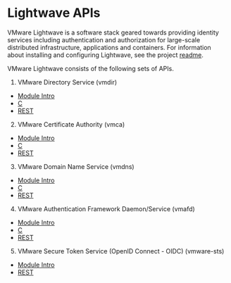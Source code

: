 Lightwave APIs
================

VMware Lightwave is a software stack geared towards providing identity services including authentication and authorization for large-scale distributed infrastructure, applications and containers. For information about installing and configuring Lightwave, see the project [readme](../../README.md).

VMware Lightwave consists of the following sets of APIs.

1.  VMware Directory Service (vmdir)
- [Module Intro](vmdir-intro.md)
- [C](vmdir-c-api.md)
- [REST](vmdir-rest-api.md)

2.  VMware Certificate Authority (vmca)
- [Module Intro](vmca-intro.md)
- [C](vmca-c-api.md)
- [REST](vmca-rest-api.md)

3.  VMware Domain Name Service (vmdns)
- [Module Intro](vmdns-intro.md)
- [C](vmdns-c-api.md)
- [REST](vmdns-rest-api.md)

4.  VMware Authentication Framework Daemon/Service (vmafd)
- [Module Intro](vmafd-intro.md)
- [C](vmafd-c-api.md)
- [REST](vmafd-rest-api.md)

5.  VMware Secure Token Service (OpenID Connect - OIDC) (vmware-sts)
- [Module Intro](oidc-intro.md)
- [REST](oidc-rest.md)
